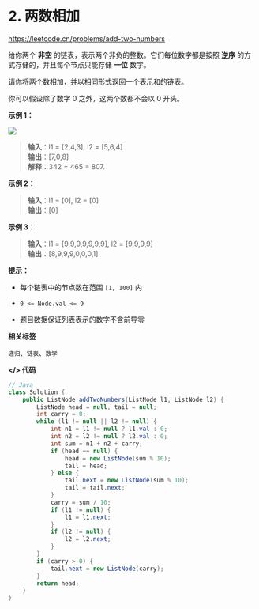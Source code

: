 # 2. 两数相加

https://leetcode.cn/problems/add-two-numbers

给你两个 **非空** 的链表，表示两个非负的整数。它们每位数字都是按照 **逆序** 的方式存储的，并且每个节点只能存储 **一位** 数字。

请你将两个数相加，并以相同形式返回一个表示和的链表。

你可以假设除了数字 0 之外，这两个数都不会以 0 开头。

**示例 1：**

![](https://assets.leetcode-cn.com/aliyun-lc-upload/uploads/2021/01/02/addtwonumber1.jpg)

> **输入**：l1 = [2,4,3], l2 = [5,6,4]<br>
**输出**：[7,0,8]<br>
**解释**：342 + 465 = 807.

**示例 2：**

> **输入**：l1 = [0], l2 = [0]<br>
**输出**：[0]

**示例 3：**

> **输入**：l1 = [9,9,9,9,9,9,9], l2 = [9,9,9,9]<br>
**输出**：[8,9,9,9,0,0,0,1]

**提示：**

- 每个链表中的节点数在范围 `[1, 100]` 内

- `0 <= Node.val <= 9`

- 题目数据保证列表表示的数字不含前导零

**相关标签**

`递归`、`链表`、`数学`

**</> 代码**

```java
// Java
class Solution {
    public ListNode addTwoNumbers(ListNode l1, ListNode l2) {
        ListNode head = null, tail = null;
        int carry = 0;
        while (l1 != null || l2 != null) {
            int n1 = l1 != null ? l1.val : 0;
            int n2 = l2 != null ? l2.val : 0;
            int sum = n1 + n2 + carry;
            if (head == null) {
                head = new ListNode(sum % 10);
                tail = head;
            } else {
                tail.next = new ListNode(sum % 10);
                tail = tail.next;
            }
            carry = sum / 10;
            if (l1 != null) {
                l1 = l1.next;
            }
            if (l2 != null) {
                l2 = l2.next;
            }
        }
        if (carry > 0) {
            tail.next = new ListNode(carry);
        }
        return head;
    }
}
```
